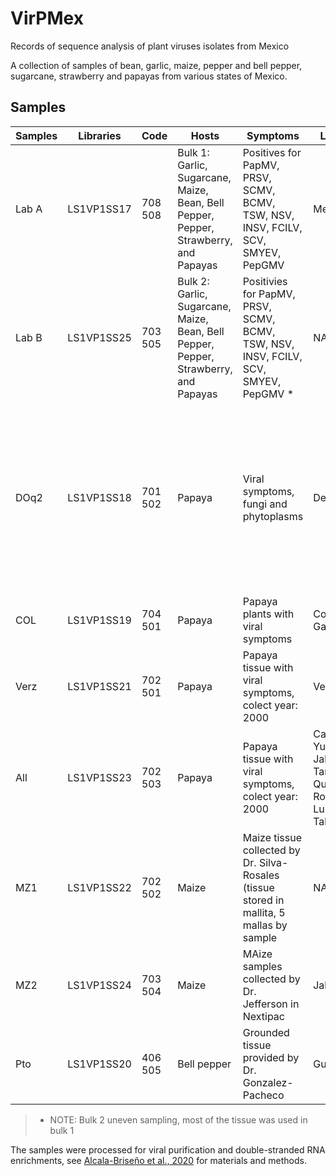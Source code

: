 # VirPMex
Records of sequence analysis of plant viruses isolates from Mexico

A collection of samples of  bean, garlic, maize, pepper and bell pepper, sugarcane, strawberry and papayas from various states of Mexico.

## Samples
| Samples  | Libraries | Code  | Hosts | Symptoms | Location                         |  Microscopy |
|-------|------------|----------|------------------------------------------------------------------------------------------------|----------------------------------------------------------------------------------------------------------------------------------------------------------------------------------------------------------------------------------------------------------------------------------------------------------|-----------------------------------|--------------------------------------------------------------------------------------------------------------------------------------|
| Lab A | LS1VP1SS17 | 708 508  | Bulk 1: Garlic, Sugarcane, Maize, Bean, Bell Pepper, Pepper, Strawberry, and Papayas | Positives for PapMV, PRSV, SCMV, BCMV, TSW, NSV, INSV, FCILV, SCV, SMYEV, PepGMV | Mexico | Icosahedral 20-40 nm ø, flexible-filamentous 250-280 nm in lenght |
| Lab B | LS1VP1SS25 | 703 505  | Bulk 2: Garlic, Sugarcane, Maize, Bean, Bell Pepper, Pepper, Strawberry, and Papayas | Positivies for PapMV, PRSV, SCMV, BCMV, TSW, NSV, INSV, FCILV, SCV, SMYEV, PepGMV * | NA | Icosahedral 20-40 nm ø, flexible-filamentous 250-280 nm in lenght |
| DOq2  | LS1VP1SS18 | 701 502  | Papaya  | Viral symptoms, fungi and phytoplasms | Depresion   |  Icosahedral  17-70 nm ø,     flexible filamentous 101-167 nm in lenght, phages: capside 62 nm, tail 10 nm in lenght, bullet shape 170 nm in lenght |
| COL   | LS1VP1SS19 | 704 501  | Papaya | Papaya plants with viral symptoms | Colima - Gaby | None |
| Verz  | LS1VP1SS21 | 702 501  | Papaya | Papaya tissue with viral symptoms, colect year: 2000 |  Veracruz | None |
| All   | LS1VP1SS23 | 702 503  | Papaya | Papaya tissue with viral symptoms, colect year: 2000 |  Campeche, Yucatan, Jalisco, Tamaulipas, Quitana Roo, San Luis y Tabasco | None |
| MZ1   | LS1VP1SS22 | 702 502  | Maize | Maize tissue collected by Dr. Silva-Rosales (tissue stored in mallita, 5 mallas by sample | NA | None |
| MZ2   | LS1VP1SS24 | 703 504  | Maize | MAize samples collected by Dr. Jefferson in Nextipac | Jalisco | None |
| Pto   | LS1VP1SS20 | 406 505  | Bell pepper | Grounded tissue provided by Dr. Gonzalez-Pacheco | Guanajuato | None |
> * NOTE: Bulk 2 uneven sampling, most of the tissue was used in bulk 1

The samples were processed for viral purification and double-stranded RNA enrichments, see [Alcala-Briseño et al., 2020](https://journals.asm.org/doi/10.1128/mSystems.00423-19) for materials and methods. 
